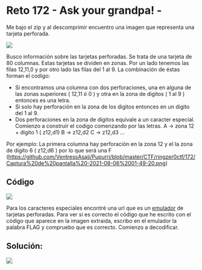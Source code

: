 # Reto 172 - Ask your grandpa! -
Me bajo el zip y al descomprimir encuentro una imagen que representa una tarjeta perforada.

![](https://github.com/VentressAsajj/Pupurri/blob/master/CTF/ringzer0ctf/172/2033bb1b194adace86f99c7bb7d72e81.png)

Busco información sobre las tarjetas perforadas. Se trata de una tarjeta de 80 columnas. Estas tarjetas se dividen en zonas. Por un lado tenemos las filas 12,11,0 y por otro lado las filas del 1 al 9. La combinación de éstas forman el codigo:
- Si encontramos una columna con dos perforaciones, una en alguna de las zonas superiores ( 12,11 ó 0 ) y otra en la zona de digitos ( 1 al 9 ) entonces es una letra.
- Si solo hay perforación en la zona de los digitos entonces en un digito del 1 al 9.
- Dos perforaciones en la zona de digitos equivale a un caracter especial.
Comienzo a construir el codigo comenzando por las letras. 
A -> zona 12 + digito 1 ( z12,d1)
B -> z12,d2
C -> z12,d3 ...

Por ejemplo: La primera columna hay perforación en la zona 12 y el la zona de digito 6 ( z12,d6 ) por lo que será una F
(https://github.com/VentressAsajj/Pupurri/blob/master/CTF/ringzer0ctf/172/Captura%20de%20pantalla%20-2021-08-06%2001-49-20.png)
## Código
![](https://github.com/VentressAsajj/Pupurri/blob/master/CTF/ringzer0ctf/172/Captura%20de%20pantalla%20-2021-08-06%2002-05-37.png)

Para los caracteres especiales encontré una url que es un [emulador](https://www.masswerk.at/keypunch/) de tarjetas perforadas. Para ver si es correcto el código que he escrito con el código que aparece en la imagen extraida, escribo en el emulador la palabra FLAG y compruebo que es correcto. Comienzo a decodificar.


## Solución:
![](https://github.com/VentressAsajj/Pupurri/blob/master/CTF/ringzer0ctf/172/solucion_Ask_your_grandpa.png)
